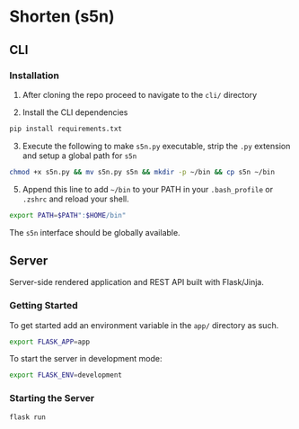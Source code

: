 # Shorten (s5n)

## CLI

### Installation

1. After cloning the repo proceed to navigate to the `cli/` directory

2. Install the CLI dependencies

```bash
pip install requirements.txt
```

3. Execute the following to make `s5n.py` executable, strip the `.py` extension and setup a global path for `s5n` 

```bash
chmod +x s5n.py && mv s5n.py s5n && mkdir -p ~/bin && cp s5n ~/bin
```

5. Append this line to add `~/bin` to your PATH in your `.bash_profile` or `.zshrc` and reload your shell.
```bash
export PATH=$PATH":$HOME/bin"
```

The `s5n` interface should be globally available.

## Server

Server-side rendered application and REST API built with Flask/Jinja.

### Getting Started

To get started add an environment variable in the `app/` directory as such.

```bash
export FLASK_APP=app
```

To start the server in development mode:

```bash
export FLASK_ENV=development
```

### Starting the Server

```bash
flask run
```
